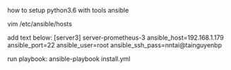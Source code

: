 how to setup python3.6 with tools ansible

vim /etc/ansible/hosts

add text below:
[server3]
server-prometheus-3 ansible_host=192.168.1.179 ansible_port=22 ansible_user=root ansible_ssh_pass=nntai@tainguyenbp

run playbook:
ansible-playbook install.yml
